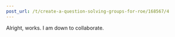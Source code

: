 ```yaml
---
post_url: /t/create-a-question-solving-groups-for-roe/168567/4
---
```

Alright, works. I am down to collaborate.